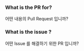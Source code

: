 ### What is the PR for?

어떤 내용의 Pull Request 입니까?

### What is the issue ?

어떤 Issue 를 해결하기 위한 PR 입니까?
